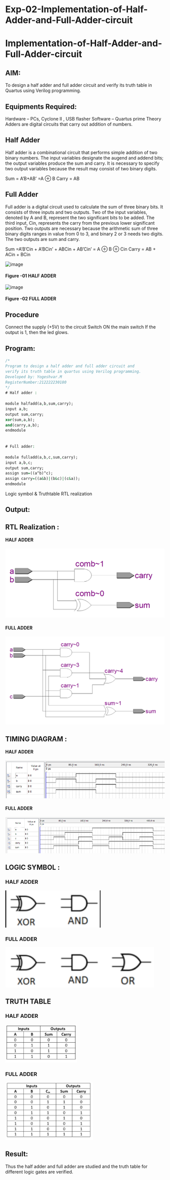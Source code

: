 # Exp-02-Implementation-of-Half-Adder-and-Full-Adder-circuit            

# Implementation-of-Half-Adder-and-Full-Adder-circuit
## AIM:
To design a half adder and full adder circuit and verify its truth table in Quartus using Verilog programming.

## Equipments Required:
Hardware – PCs, Cyclone II , USB flasher
Software – Quartus prime
Theory
Adders are digital circuits that carry out addition of numbers.

## Half Adder
Half adder is a combinational circuit that performs simple addition of two binary numbers. The input variables designate the augend and addend bits; the output variables produce the sum and carry. It is necessary to specify two output variables because the result may consist of two binary digits.

Sum = A’B+AB’ =A ⊕ B Carry = AB

## Full Adder
Full adder is a digital circuit used to calculate the sum of three binary bits. It consists of three inputs and two outputs. Two of the input variables, denoted by A and B, represent the two significant bits to be added. The third input, Cin, represents the carry from the previous lower significant position. Two outputs are necessary because the arithmetic sum of three binary digits ranges in value from 0 to 3, and binary 2 or 3 needs two digits. The two outputs are sum and carry.

Sum =A’B’Cin + A’BCin’ + ABCin + AB’Cin’ = A ⊕ B ⊕ Cin Carry = AB + ACin + BCin

 ![image](https://user-images.githubusercontent.com/36288975/163552156-a13e5a56-c638-4110-97d9-8896907c8d25.png)

#### Figure -01 HALF ADDER 


![image](https://user-images.githubusercontent.com/36288975/163552057-b3547877-6d07-45b4-b7e0-bcfebfad9e1d.png)

#### Figure -02 FULL ADDER 

## Procedure

Connect the supply (+5V) to the circuit
Switch ON the main switch
If the output is 1, then the led glows.
## Program:
```vhdl
/*
Program to design a half adder and full adder circuit and 
verify its truth table in quartus using Verilog programming.
Developed by: Yogeshvar.M
RegisterNumber:212222230180  
*/
# Half adder :

module halfadd(a,b,sum,carry);
input a,b;
output sum,carry;
xor(sum,a,b);
and(carry,a,b);
endmodule


# Full adder:

module fulladd(a,b,c,sum,carry);
input a,b,c;
output sum,carry;
assign sum=((a^b)^c);
assign carry=((a&b)|(b&c)|(c&a));
endmodule
```
Logic symbol & Truthtable
RTL realization

## Output:
## RTL Realization :

#### HALF ADDER
![output](a.png)

#### FULL ADDER
![output](b.png)

## TIMING DIAGRAM :
#### HALF ADDER 
![output](c.png)
 #### FULL ADDER
![output](d.png)

 
## LOGIC SYMBOL :
### HALF ADDER 
![output](h.png)
### FULL ADDER 
![output](f.png)




## TRUTH TABLE 
### HALF ADDER
![output](ha.png)
### FULL ADDER 
![output](fu.png)



## Result:
Thus the half adder and full adder are studied and the truth table for different logic gates are verified.

